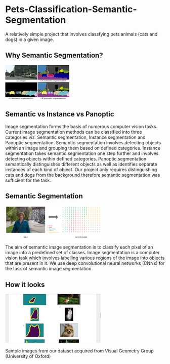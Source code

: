 # Pets-Classification-Semantic-Segmentation

A relatively simple project that involves classfying pets animals (cats and dogs) in a given image.

## Why Semantic Segmentation?

<img src = "files for readme/Picture2.png" width = 40%>


## Semantic vs Instance vs Panoptic

Image segmentation forms the basis of numerous computer vision tasks. Current image segmentation methods can be classified into three categories viz. Semantic segmentation, Instance segmentation and Panoptic segmentation. Semantic segmentation involves detecting objects within an image and grouping them based on defined categories. Instance segmentation takes semantic segmentation one step further and involves detecting objects within defined categories. Panoptic segmentation semantically distinguishes different objects as well as identifies separate instances of each kind of object.
Our project only requires distinguishing cats and dogs from the background therefore semantic segmentation was sufficient for the task.

## Semantic Segmentation

<img src = "files for readme/Picture4.png" width = 60%>

The aim of semantic image segmentation is to classify each pixel of an image into a predefined set of classes. Image segmentation is a computer vision task which involves labelling various regions of the image into objects that are present in it. We use deep convolutional neural networks (CNNs) for the task of semantic image segmentation.

## How it looks

<img src = "files for readme/Picture3.png" width = 60%>

Sample images from our dataset
acquired from Visual Geometry Group (University of Oxford)

